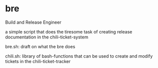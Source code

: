 bre
===

Build and Release Engineer

a simple script that does
the tiresome task of creating release documentation
in the chili-ticket-system

bre.sh: draft on what the bre does

chili.sh: library of bash-functions that can be used to create
          and modify tickets in the chili-ticket-tracker
